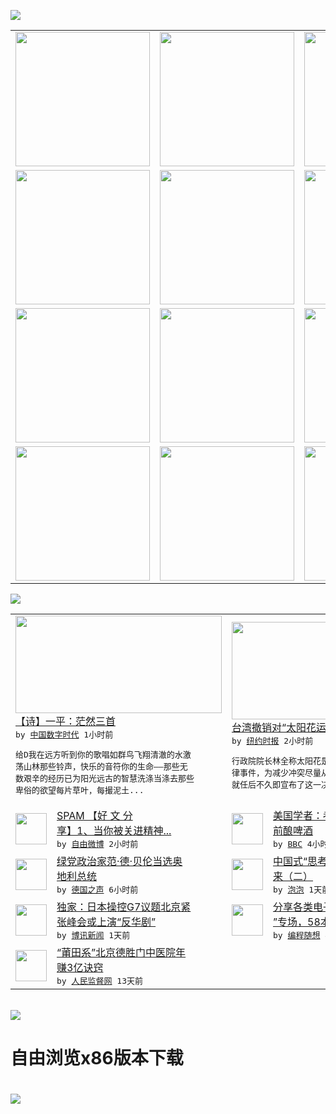

<a href="https://github.com/greatfire/z/raw/master/FreeBrowser.apk"><img src="https://raw.githubusercontent.com/greatfire/wiki/master/x/header.png" /></a><table><tr><td width="262" align="center" valign="center"><a href="https://github.com/greatfire/wiki/wiki/nyt" title="纽约时报中文网 国际纵览"><img src="https://raw.githubusercontent.com/greatfire/wiki/master/x/nyt_flag.png" width="215"/></a></td><td width="262" align="center" valign="center"><a href="https://github.com/greatfire/wiki/wiki/dw" title=""><img src="https://raw.githubusercontent.com/greatfire/wiki/master/x/dw_flag.png" width="215"/></a></td><td width="262" align="center" valign="center"><a href="https://github.com/greatfire/wiki/wiki/rmjd" title=""><img src="https://raw.githubusercontent.com/greatfire/wiki/master/x/rmjd_flag.png" width="215"/></a></td></tr><tr><td width="262" align="center" valign="center"><a href="https://github.com/paopaonetizen/website" title="泡泡 - 未经审查的互联网信息"><img src="https://raw.githubusercontent.com/greatfire/wiki/master/x/pp_flag.png" width="215"/></a></td><td width="262" align="center" valign="center"><a href="https://github.com/getlantern/mirror" title="以及自由微博和GreatFire.org官方中文论坛"><img src="https://raw.githubusercontent.com/greatfire/wiki/master/x/lantern_flag.png" width="215"/></a></td><td width="262" align="center" valign="center"><a href="https://github.com/cdtmirrors/m/" title=""><img src="https://raw.githubusercontent.com/greatfire/wiki/master/x/cdt_flag.png" width="215"/></a></td></tr><tr><td width="262" align="center" valign="center"><a href="https://github.com/program-think/blog" title="编程随想的博客"><img src="https://raw.githubusercontent.com/greatfire/wiki/master/x/pt_flag.png" width="215"/></a></td><td width="262" align="center" valign="center"><a href="https://github.com/greatfire/wiki/wiki/bbc" title=""><img src="https://raw.githubusercontent.com/greatfire/wiki/master/x/bbc_flag.png" width="215"/></a></td><td width="262" align="center" valign="center"><a href="https://github.com/freeweibo/s" title="自由微博 - 匿名和不受屏蔽的新浪微博搜索"><img src="https://raw.githubusercontent.com/greatfire/wiki/master/x/fw_flag.png" width="215"/></a></td></tr><tr><td width="262" align="center" valign="center"><a href="https://github.com/greatfire/wiki/wiki/google" title=""><img src="https://raw.githubusercontent.com/greatfire/wiki/master/x/google_flag.png" width="215"/></a></td><td width="262" align="center" valign="center"><a href="https://github.com/bxnews/boxun" title=""><img src="https://raw.githubusercontent.com/greatfire/wiki/master/x/bx_flag.png" width="215"/></a></td><td width="262" align="center" valign="center"><a href="https://github.com/greatfire/wiki/wiki/open-source" title="欢迎访问GreatFire.org开发者项目网站"><img src="https://raw.githubusercontent.com/greatfire/wiki/master/x/open-source_flag.png" width="215"/></a></td></tr></table><img src="https://raw.githubusercontent.com/greatfire/wiki/master/x/newsfeed text.png" /><table cols="4"><tr><td colspan="2" width="380"><a href="http://feedproxy.google.com/~r/chinadigitaltimes/IyPt/~3/dYKaxvDxRXU/"><img src="https://raw.githubusercontent.com/greatfire/wiki/master/x/cdt_logo_b.png" width="330" height="156"/></a></br><a href="http://feedproxy.google.com/~r/chinadigitaltimes/IyPt/~3/dYKaxvDxRXU/">【诗】一平：茫然三首</a></br><kbd> by <a href="http://chinadigitaltimes.net/chinese/">中国数字时代</a> 1小时前 </kbd></br><pre>给D我在远方听到你的歌唱如群鸟飞翔清澈的水激<br/>荡山林那些铃声，快乐的音符你的生命——那些无<br/>数艰辛的经历已为阳光远古的智慧洗涤当涤去那些<br/>卑俗的欲望每片草叶，每撮泥土...</pre></td><td colspan="2" width="380"><a href="https://d7odklm2qes9e.cloudfront.net/china/20160524/c24taiwan/"><img src="https://static01.nyt.com/images/2016/05/24/world/24TAIWAN-web1/24TAIWAN-web1-articleLarge.jpg" width="330" height="156"/></a></br><a href="https://d7odklm2qes9e.cloudfront.net/china/20160524/c24taiwan/">台湾撤销对“太阳花运动”抗议者起诉</a></br><kbd> by <a href="http://m.cn.nytimes.com/">纽约时报</a> 2小时前 </kbd></br><pre>行政院院长林全称太阳花是政治事件，并非单纯法<br/>律事件，为减少冲突尽量从宽处理。新总统蔡英文<br/>就任后不久即宣布了这一决定</pre></td></tr><tr><td><img src="http://ww2.sinaimg.cn/large/9647a31ejw1f462ywu8ouj20j60y3mze.jpg" width="50" height="50"/></td><td width="280"><a href="https://freeweibo.com/weibo/3978547406528119">SPAM   【好 文 分 <br/>享】1、当你被关进精神...</a></br><kbd> by <a href="https://freeweibo.com/">自由微博</a> 2小时前 </kbd></td><td><img src="http://a.files.bbci.co.uk/worldservice/live/assets/images/2016/05/23/160523213632_barley_144x81_bbc_nocredit.jpg" width="50" height="50"/></td><td width="280"><a href="http://www.bbc.com/zhongwen/simp/china/2016/05/160523_china_beer_archaeology">美国学者：考古证明中国五千年<br/>前酿啤酒</a></br><kbd> by <a href="http://www.bbc.co.uk/zhongwen/simp">BBC</a> 4小时前 </kbd></td></tr><tr><td><img src="http://www.dw.com/image/0,,19278308_302,00.jpg" width="50" height="50"/></td><td width="280"><a href="http://dw.com/p/1ItHf?maca=chi-GK-text-greatfire-all-chinese-15625-xml-mrss">绿党政治家范·德·贝伦当选奥<br/>地利总统</a></br><kbd> by <a href="http://dw.de">德国之声</a> 6小时前 </kbd></td><td><img src="https://raw.githubusercontent.com/greatfire/wiki/master/x/pp_logo.png" width="50" height="50"/></td><td width="280"><a href="https://pao-pao.net/article/699">中国式“思考”和行为方式的由<br/>来（二）</a></br><kbd> by <a href="https://pao-pao.net">泡泡</a> 1天前 </kbd></td></tr><tr><td><img src="http://www.boxun.com/news/images/2016/05/201605232032intl1.jpg" width="50" height="50"/></td><td width="280"><a href="http://www.boxun.com/news/gb/intl/2016/05/201605232032.shtml">独家：日本操控G7议题北京紧<br/>张峰会或上演“反华剧”</a></br><kbd> by <a href="http://www.boxun.com">博讯新闻</a> 1天前 </kbd></td><td><img src="https://raw.githubusercontent.com/greatfire/wiki/master/x/pt_logo.png" width="50" height="50"/></td><td width="280"><a href="http://feedproxy.google.com/~r/programthink/~3/gW7pAXwOLyA/share-books.html">分享各类电子书（“TXT格式<br/>”专场，58本）</a></br><kbd> by <a href="http://program-think.blogspot.com">编程随想</a> 4天前 </kbd></td></tr><tr><td><img src="http://www.rmjdw.com/uploads/160510/3-1605102102421C.jpg" width="50" height="50"/></td><td width="280"><a href="http://www.rmjdw.com//tebiebaodao/20160510/15526.html">“莆田系”北京德胜门中医院年<br/>赚3亿诀窍 </a></br><kbd> by <a href="http://www.rmjdw.com/">人民监督网</a> 13天前 </kbd></td></table></br><a href="https://github.com/greatfire/z/raw/master/FreeBrowser.apk"><img src="https://raw.githubusercontent.com/greatfire/wiki/master/x/download app.png" /></a><h1>自由浏览x86版本下载<h1><a href="https://github.com/greatfire/z/raw/master/FreeBrowser-x86.apk"><img src="https://raw.githubusercontent.com/greatfire/images/master/fb86.qr.png" /></a>